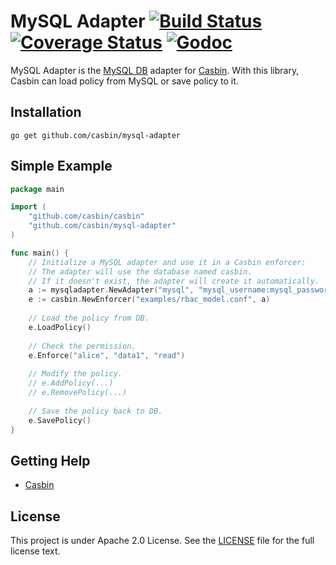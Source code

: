 MySQL Adapter [![Build Status](https://travis-ci.org/casbin/mysql-adapter.svg?branch=master)](https://travis-ci.org/casbin/mysql-adapter) [![Coverage Status](https://coveralls.io/repos/github/casbin/mysql-adapter/badge.svg?branch=master)](https://coveralls.io/github/casbin/mysql-adapter?branch=master) [![Godoc](https://godoc.org/github.com/casbin/mysql-adapter?status.svg)](https://godoc.org/github.com/casbin/mysql-adapter)
====

MySQL Adapter is the [MySQL DB](https://www.mysql.com/) adapter for [Casbin](https://github.com/casbin/casbin). With this library, Casbin can load policy from MySQL or save policy to it.

## Installation

    go get github.com/casbin/mysql-adapter

## Simple Example

```go
package main

import (
	"github.com/casbin/casbin"
	"github.com/casbin/mysql-adapter"
)

func main() {
	// Initialize a MySQL adapter and use it in a Casbin enforcer:
	// The adapter will use the database named casbin.
	// If it doesn't exist, the adapter will create it automatically.
	a := mysqladapter.NewAdapter("mysql", "mysql_username:mysql_password@tcp(127.0.0.1:3306)/") // Your MySQL driver and data source. 
	e := casbin.NewEnforcer("examples/rbac_model.conf", a)
	
	// Load the policy from DB.
	e.LoadPolicy()
	
	// Check the permission.
	e.Enforce("alice", "data1", "read")
	
	// Modify the policy.
	// e.AddPolicy(...)
	// e.RemovePolicy(...)
	
	// Save the policy back to DB.
	e.SavePolicy()
}
```

## Getting Help

- [Casbin](https://github.com/casbin/casbin)

## License

This project is under Apache 2.0 License. See the [LICENSE](LICENSE) file for the full license text.
